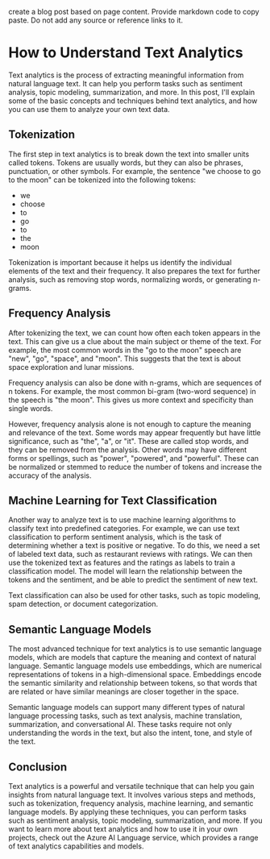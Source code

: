 create a blog post based on page content. Provide markdown code to copy paste.  Do not add any source or reference links to it.

# How to Understand Text Analytics

Text analytics is the process of extracting meaningful information from natural language text. It can help you perform tasks such as sentiment analysis, topic modeling, summarization, and more. In this post, I'll explain some of the basic concepts and techniques behind text analytics, and how you can use them to analyze your own text data.

## Tokenization

The first step in text analytics is to break down the text into smaller units called tokens. Tokens are usually words, but they can also be phrases, punctuation, or other symbols. For example, the sentence "we choose to go to the moon" can be tokenized into the following tokens:

- we
- choose
- to
- go
- to
- the
- moon

Tokenization is important because it helps us identify the individual elements of the text and their frequency. It also prepares the text for further analysis, such as removing stop words, normalizing words, or generating n-grams.

## Frequency Analysis

After tokenizing the text, we can count how often each token appears in the text. This can give us a clue about the main subject or theme of the text. For example, the most common words in the "go to the moon" speech are "new", "go", "space", and "moon". This suggests that the text is about space exploration and lunar missions.

Frequency analysis can also be done with n-grams, which are sequences of n tokens. For example, the most common bi-gram (two-word sequence) in the speech is "the moon". This gives us more context and specificity than single words.

However, frequency analysis alone is not enough to capture the meaning and relevance of the text. Some words may appear frequently but have little significance, such as "the", "a", or "it". These are called stop words, and they can be removed from the analysis. Other words may have different forms or spellings, such as "power", "powered", and "powerful". These can be normalized or stemmed to reduce the number of tokens and increase the accuracy of the analysis.

## Machine Learning for Text Classification

Another way to analyze text is to use machine learning algorithms to classify text into predefined categories. For example, we can use text classification to perform sentiment analysis, which is the task of determining whether a text is positive or negative. To do this, we need a set of labeled text data, such as restaurant reviews with ratings. We can then use the tokenized text as features and the ratings as labels to train a classification model. The model will learn the relationship between the tokens and the sentiment, and be able to predict the sentiment of new text.

Text classification can also be used for other tasks, such as topic modeling, spam detection, or document categorization.

## Semantic Language Models

The most advanced technique for text analytics is to use semantic language models, which are models that capture the meaning and context of natural language. Semantic language models use embeddings, which are numerical representations of tokens in a high-dimensional space. Embeddings encode the semantic similarity and relationship between tokens, so that words that are related or have similar meanings are closer together in the space.

Semantic language models can support many different types of natural language processing tasks, such as text analysis, machine translation, summarization, and conversational AI. These tasks require not only understanding the words in the text, but also the intent, tone, and style of the text.

## Conclusion

Text analytics is a powerful and versatile technique that can help you gain insights from natural language text. It involves various steps and methods, such as tokenization, frequency analysis, machine learning, and semantic language models. By applying these techniques, you can perform tasks such as sentiment analysis, topic modeling, summarization, and more. If you want to learn more about text analytics and how to use it in your own projects, check out the Azure AI Language service, which provides a range of text analytics capabilities and models.
